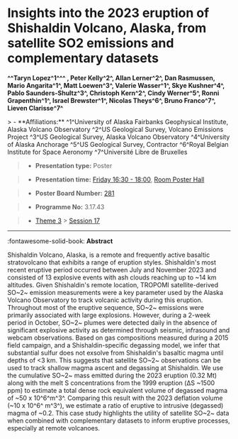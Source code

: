 # Insights into the 2023 eruption of Shishaldin Volcano, Alaska, from satellite SO2 emissions and complementary datasets

**^^Taryn Lopez^1^^^ , Peter Kelly^2^, Allan Lerner^2^, Dan Rasmussen, Mario Angarita^1^, Matt Loewen^3^, Valerie Wasser^1^, Skye Kushner^4^, Pablo Saunders-Shultz^3^, Christoph Kern^2^, Cindy Werner^5^, Ronni Grapenthin^1^, Israel Brewster^1^, Nicolas Theys^6^, Bruno Franco^7^, Lieven Clarisse^7^**

<!-- more -->> - **Affiliations:** ^1^University of Alaska Fairbanks Geophysical Institute, Alaska Volcano Observatory ^2^US Geological Survey, Volcano Emissions Project ^3^US Geological Survey, Alaska Volcano Observatory ^4^University of Alaska Anchorage ^5^US Geological Survey, Contractor ^6^Royal Belgian Institute for Space Aeronomy ^7^Université Libre de Bruxelles

> - **Presentation type:** Poster

> - **Presentation time:** [Friday 16:30 - 18:00](../sessions_comparison.md#__tabbed_4_6), [Room Poster Hall](../maps_venue.md#__tabbed_1_1)

> - **Poster Board Number:** [281](../map_poster_boards.md#friday)

> - **Programme No:** 3.17.43

> - [Theme 3](../theme3.md) > [Session 17](../sessions/session-3-17.md)

--- 

:fontawesome-solid-book: **Abstract**

Shishaldin Volcano, Alaska, is a remote and frequently active basaltic stratovolcano that exhibits a range of eruption styles. Shishaldin's most recent eruptive period occurred between July and November 2023 and consisted of 13 explosive events with ash clouds reaching up to ~14 km altitudes. Given Shishaldin's remote location, TROPOMI satellite-derived SO~2~ emission measurements were a key parameter used by the Alaska Volcano Observatory to track volcanic activity during this eruption. Throughout most of the eruptive sequence, SO~2~ emissions were primarily associated with large explosions. However, during a 2-week period in October, SO~2~ plumes were detected daily in the absence of significant explosive activity as determined through seismic, infrasound and webcam observations. Based on gas compositions measured during a 2015 field campaign, and a Shishaldin-specific degassing model, we infer that substantial sulfur does not exsolve from Shishaldin's basaltic magma until depths of <3 km. This suggests that satellite SO~2~ observations can be used to track shallow magma ascent and degassing at Shishaldin. We use the cumulative SO~2~ mass emitted during the 2023 eruption (0.32 Mt) along with the melt S concentrations from the 1999 eruption (ΔS ~1500 ppm) to estimate a total dense rock equivalent volume of degassed magma of ~50 x 10^6^m^3^. Comparing this result with the 2023 deflation volume (~10 x 10^6^ m^3^), we estimate a ratio of eruptive to intrusive (degassed) magma of ~0.2. This case study highlights the utility of satellite SO~2~ data when combined with complementary datasets to inform eruptive processes, especially at remote volcanoes.

